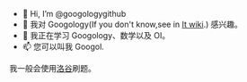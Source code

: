 - 👋 Hi, I’m @googologygithub
- 👀 我对 Googology(If you don't know,see in [It wiki](https://googology.fandom.com/wiki/Googology?veaction=edit).) 感兴趣。
- 🌱 我正在学习 Googology、数学以及 OI。
- 📫 您可以叫我 Googol.

我一般会使用[洛谷](https://luogu.com.cn)刷题。
<!---
googologygithub/googologygithub is a ✨ special ✨ repository because its `README.md` (this file) appears on your GitHub profile.
You can click the Preview link to take a look at your changes.
--->
